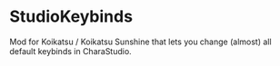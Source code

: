 # StudioKeybinds
Mod for Koikatsu / Koikatsu Sunshine that lets you change (almost) all default keybinds in CharaStudio. 
